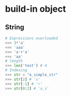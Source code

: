 # build-in object

## String

```python
# Expressions overloaded
>>> 3*'a'
<<< 'aaa'
>>> 'a'+'a'
<<< 'aa'
# length
>>> len('test') # 4
# Indexing
>>> str = "a_simple_str"
>>> str[2] # 's'
>>> str[-1] # 'r'
>>> str[0:2] # 'a_s'
```
